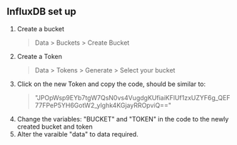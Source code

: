 
## InfluxDB set up

1. Create a bucket
    >Data > Buckets > Create Bucket
1. Create a Token
    >Data > Tokens > Generate > Select your bucket
1. Click on the new Token and copy the code, should be similar to:
    >"JPOpWsp9EYb7tgW7QsN0vs4VugdgKUfiaiKFlUf1zxUZYF6g_QEF77FPeP5YH6GotW2_ylghk4KGjayRROpviQ=="
1. Change the variables: "BUCKET" and "TOKEN" in the code to the newly created bucket and token
1. Alter the varaible "data" to data required.

